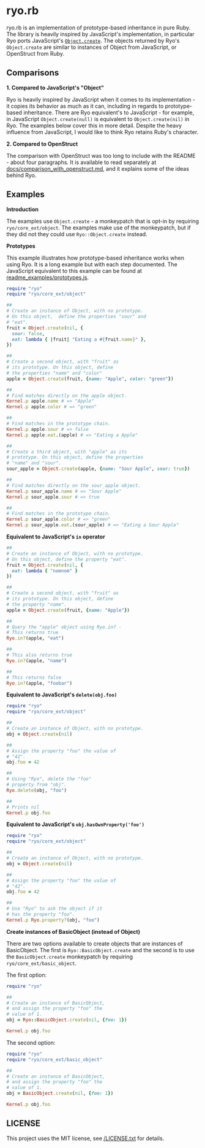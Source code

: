 # ryo.rb

ryo.rb is an implementation of prototype-based inheritance in pure
Ruby. The library is heavily inspired by JavaScript's implementation, 
in particular Ryo ports JavaScript's [`Object.create`](https://developer.mozilla.org/en-US/docs/Web/JavaScript/Reference/Global_Objects/Object/create).
The objects returned by Ryo's `Object.create` are similar to instances 
of Object from JavaScript, or OpenStruct from Ruby. 

## Comparisons

**1. Compared to JavaScript's "Object"**

Ryo is heavily inspired by JavaScript when it comes to its implementation - 
it copies its behavior as much as it can, including in regards 
to prototype-based inheritance. There are Ryo equivalent's to 
JavaScript - for example, in JavaScript `Object.create(null)` is equivalent
to `Object.create(nil)` in Ryo. The examples below cover this in more 
detail. Despite the heavy influence from JavaScript, I would like to think 
Ryo retains Ruby's character. 

**2. Compared to OpenStruct**

The comparison with OpenStruct was too long to include with the README - 
about four paragraphs. It is available to read separately at [docs/comparison_with_openstruct.md](docs/comparison_to_openstruct.md), and 
it explains some of the ideas behind Ryo.

## Examples

**Introduction**

The examples use `Object.create` - a monkeypatch that is opt-in
by requiring `ryo/core_ext/object`. The examples make use of the 
monkeypatch, but if they did not they could use 
`Ryo::Object.create` instead. 

**Prototypes** 

This example illustrates how prototype-based inheritance works when 
using Ryo. It is a long example but with each step documented. The 
JavaScript equivalent to this example can be found at 
[readme_examples/prototypes.js](readme_examples/prototypes.js).

```ruby
require "ryo"
require "ryo/core_ext/object"

##
# Create an instance of Object, with no prototype.
# On this object,  define the properties "sour" and
# "eat".
fruit = Object.create(nil, {
  sour: false,
  eat: lambda { |fruit| "Eating a #{fruit.name}" },
})

##
# Create a second object, with "fruit" as
# its prototype. On this object, define
# the properties "name" and "color"
apple = Object.create(fruit, {name: "Apple", color: "green"})

##
# Find matches directly on the apple object.
Kernel.p apple.name # => "Apple"
Kernel.p apple.color # => "green"

##
# Find matches in the prototype chain.
Kernel.p apple.sour # => false
Kernel.p apple.eat.(apple) # => "Eating a Apple"

##
# Create a third object, with "apple" as its
# prototype. On this object, define the properties
# "name" and "sour".
sour_apple = Object.create(apple, {name: "Sour Apple", sour: true})

##
# Find matches directly on the sour_apple object.
Kernel.p sour_apple.name # => "Sour Apple"
Kernel.p sour_apple.sour # => true

##
# Find matches in the prototype chain.
Kernel.p sour_apple.color # => "green"
Kernel.p sour_apple.eat.(sour_apple) # => "Eating a Sour Apple"
``` 

**Equivalent to JavaScript's `in` operator**

```ruby
##
# Create an instance of Object, with no prototype.
# On this object, define the property "eat".
fruit = Object.create(nil, {
  eat: lambda { "nomnom" }
})

##
# Create a second object, with "fruit" as
# its prototype. On this object, define
# the property "name".
apple = Object.create(fruit, {name: "Apple"})

##
# Query the "apple" object using Ryo.in? - 
# This returns true
Ryo.in?(apple, "eat")

##
# This also returns true 
Ryo.in?(apple, "name")

##
# This returns false
Ryo.in?(apple, "foobar")
```

**Equivalent to JavaScript's `delete(obj.foo)`**

```ruby 
require "ryo"
require "ryo/core_ext/object"

##
# Create an instance of Object, with no prototype.
obj = Object.create(nil)

##
# Assign the property "foo" the value of
# "42".
obj.foo = 42

##
# Using "Ryo", delete the "foo"
# property from "obj".
Ryo.delete(obj, "foo")

##
# Prints nil
Kernel.p obj.foo

```

**Equivalent to JavaScript's `obj.hasOwnProperty('foo')`**

```ruby
require "ryo"
require "ryo/core_ext/object"

##
# Create an instance of Object, with no prototype.
obj = Object.create(nil)

##
# Assign the property "foo" the value of
# "42".
obj.foo = 42

##
# Use "Ryo" to ask the object if it
# has the property "foo".
Kernel.p Ryo.property?(obj, "foo")
```

**Create instances of BasicObject (instead of Object)**

There are two options available to create objects that are
instances of BasicObject. The first is `Ryo::BasicObject.create`
and the second is to use the `BasicObject.create` monkeypatch
by requiring `ryo/core_ext/basic_object`.

The first option:

```ruby
require "ryo"

##
# Create an instance of BasicObject,
# and assign the property "foo" the
# value of 1.
obj = Ryo::BasicObject.create(nil, {foo: 1})

Kernel.p obj.foo
```

The second option:

```ruby
require "ryo"
require "ryo/core_ext/basic_object"

##
# Create an instance of BasicObject,
# and assign the property "foo" the
# value of 1.
obj = BasicObject.create(nil, {foo: 1})

Kernel.p obj.foo
```

## LICENSE

This project uses the MIT license, see [/LICENSE.txt](/LICENSE.txt) for details.
